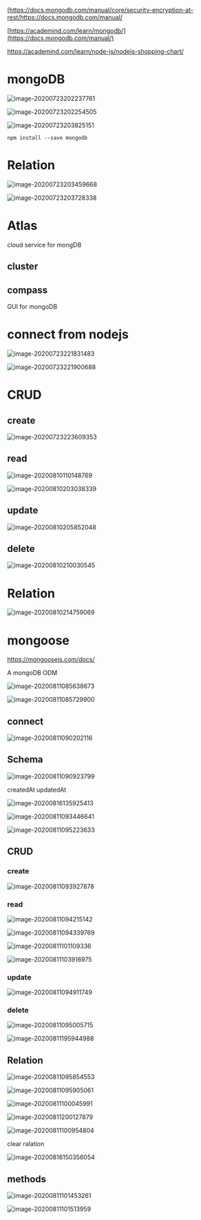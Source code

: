 [https://docs.mongodb.com/manual/core/security-encryption-at-rest/https://docs.mongodb.com/manual/

[https://academind.com/learn/mongodb/](https://docs.mongodb.com/manual/)

https://academind.com/learn/node-js/nodejs-shopping-chart/

# mongoDB

![image-20200723202237761](assets/mongoDB/image-20200723202237761.png)

![image-20200723202254505](assets/mongoDB/image-20200723202254505.png)

![image-20200723203825151](assets/mongoDB/image-20200723203825151.png)

`npm install --save mongodb`

# Relation

![image-20200723203459668](assets/mongoDB/image-20200723203459668.png)

![image-20200723203728338](assets/mongoDB/image-20200723203728338.png)

# Atlas

cloud service for mongDB

## cluster

## compass

GUI for mongoDB

# connect from nodejs

![image-20200723221831483](assets/mongoDB/image-20200723221831483.png)

![image-20200723221900688](assets/mongoDB/image-20200723221900688.png)

# CRUD

## create

![image-20200723223609353](assets/mongoDB/image-20200723223609353.png)

## read

![image-20200810110148769](assets/mongoDB/image-20200810110148769.png)

![image-20200810203038339](assets/mongoDB/image-20200810203038339.png)

## update

![image-20200810205852048](assets/mongoDB/image-20200810205852048.png)

## delete

![image-20200810210030545](assets/mongoDB/image-20200810210030545.png)

# Relation

![image-20200810214759069](assets/mongoDB/image-20200810214759069.png)

# mongoose

https://mongoosejs.com/docs/

A mongoDB ODM

![image-20200811085638673](assets/mongoDB/image-20200811085638673.png)

![image-20200811085729900](assets/mongoDB/image-20200811085729900.png)

## connect

![image-20200811090202116](assets/mongoDB/image-20200811090202116.png)

## Schema

![image-20200811090923799](assets/mongoDB/image-20200811090923799.png)

createdAt updatedAt

![image-20200816135925413](assets/mongoDB/image-20200816135925413.png)

![image-20200811093446641](assets/mongoDB/image-20200811093446641.png)

![image-20200811095223633](assets/mongoDB/image-20200811095223633.png)

## CRUD

### create

![image-20200811093927878](assets/mongoDB/image-20200811093927878.png)

### read

![image-20200811094215142](assets/mongoDB/image-20200811094215142.png)

![image-20200811094339769](assets/mongoDB/image-20200811094339769.png)

![image-20200811101109336](assets/mongoDB/image-20200811101109336.png)

![image-20200811103916975](assets/mongoDB/image-20200811103916975.png)

### update

![image-20200811094911749](assets/mongoDB/image-20200811094911749.png)

### delete

![image-20200811095005715](assets/mongoDB/image-20200811095005715.png)

![image-20200811195944988](assets/mongoDB/image-20200811195944988.png)

## Relation

![image-20200811095854553](assets/mongoDB/image-20200811095854553.png)

![image-20200811095905061](assets/mongoDB/image-20200811095905061.png)

![image-20200811100045991](assets/mongoDB/image-20200811100045991.png)

![image-20200811200127879](assets/mongoDB/image-20200811200127879.png)

![image-20200811100954804](assets/mongoDB/image-20200811100954804.png)

clear ralation

![image-20200816150356054](assets/mongoDB/image-20200816150356054.png)

## methods

![image-20200811101453261](assets/mongoDB/image-20200811101453261.png)

![image-20200811101513959](assets/mongoDB/image-20200811101513959.png)